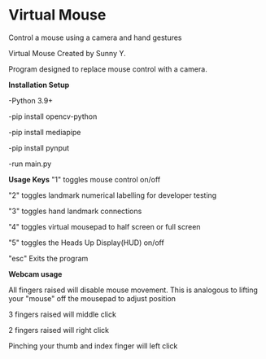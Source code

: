 # Virtual Mouse

Control a mouse using a camera and hand gestures

Virtual Mouse
Created by Sunny Y.

Program designed to replace mouse control with a camera.

**Installation Setup**

-Python 3.9+

-pip install opencv-python

-pip install mediapipe

-pip install pynput

-run main.py

**Usage Keys**
"1" toggles mouse control on/off

"2" toggles landmark numerical labelling for developer testing

"3" toggles hand landmark connections

"4" toggles virtual mousepad to half screen or full screen

"5" toggles the Heads Up Display(HUD) on/off

"esc" Exits the program

**Webcam usage**

All fingers raised will disable mouse movement. This is analogous to lifting your "mouse" off the mousepad to adjust position

3 fingers raised will middle click

2 fingers raised will right click

Pinching your thumb and index finger will left click
